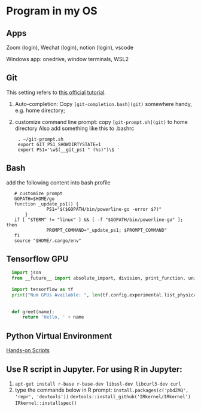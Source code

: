 # Program in my OS
## Apps
Zoom (login),
Wechat (login),
notion (login),
vscode

Windows app: onedrive, window terminals, WSL2

## Git 

This setting refers to  [this official tutorial](https://git-scm.com/book/uz/v2/Appendix-A%3A-Git-in-Other-Environments-Git-in-Bash).

1. Auto-completion: Copy `[git-completion.bash](git)` somewhere handy, e.g. home directory;
   
2. customize command line prompt: copy `[git-prompt.sh](git)` to home directory
   Also add something like this to .bashrc
   
   ```
    . ~/git-prompt.sh
    export GIT_PS1_SHOWDIRTYSTATE=1
    export PS1='\w$(__git_ps1 " (%s)")\$ '
   ```

## Bash
add the following content into bash profile
```
   # customize prompt
   GOPATH=$HOME/go
   function _update_ps1() {
               PS1="$($GOPATH/bin/powerline-go -error $?)"
       }
   if [ "$TERM" != "linux" ] && [ -f "$GOPATH/bin/powerline-go" ]; then
               PROMPT_COMMAND="_update_ps1; $PROMPT_COMMAND"
   fi
   source "$HOME/.cargo/env"
```

## Tensorflow GPU

```python
  import json
  from __future__ import absolute_import, division, print_function, unicode_literals
  
  import tensorflow as tf
  print("Num GPUs Available: ", len(tf.config.experimental.list_physical_devices('GPU')))
  
  
  def greet(name):
      return 'Hello, ' + name
```

  

## Python Virtual Environment

[Hands-on Scripts](pyenv.sh)



## Use R script in Jupyter. For using R in Jupyter:

1. `apt-get install r-base r-base-dev libssl-dev libcurl3-dev curl`
2. type the commands below in R prompt:
`install.packages(c('pbdZMQ', 'repr', 'devtools'))`
`devtools::install_github('IRkernel/IRkernel') `
`IRkernel::installspec()`

